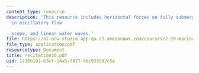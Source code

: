 ```yaml
---
content_type: resource
description: 'This resource includes horizontal forces on fully submerged cylinder
  in oscillatory flow

  scope, and linear water waves.'
file: https://ol-ocw-studio-app-qa.s3.amazonaws.com/courses/2-20-marine-hydrodynamics-13-021-spring-2005/1710b102b3cf14a5f02796c933592c5a_recitation10.pdf
file_type: application/pdf
resourcetype: Document
title: recitation10.pdf
uid: 1710b102-b3cf-14a5-f027-96c933592c5a
---
```

